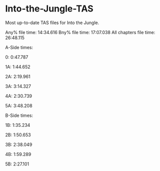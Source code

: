 # Into-the-Jungle-TAS
Most up-to-date TAS files for Into the Jungle.

Any% file time:    14:34.616
Bny% file time:    17:07.038
All chapters file time: 26:48.115

A-Side times:

0:  0:47.787

1A: 1:44.652

2A: 2:19.961

3A: 3:14.327

4A: 2:30.739

5A: 3:48.208


B-Side times:

1B:  1:35.234

2B:  1:50.653

3B:  2:38.049

4B:  1:59.289

5B:  2:27.101